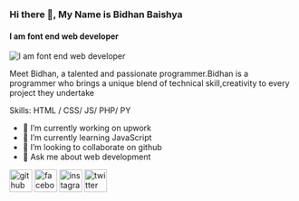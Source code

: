 ### Hi there 👋, My Name is Bidhan Baishya
#### I am font end web developer 
![I am font end web developer ](https://yt3.googleusercontent.com/05QV3XSK3jneYk-swSKKJ4yc0g59xqn1ymio7oiWwEAhcwlM-9zN0DKWWwfMwxuR8NdKhfZa=w1707-fcrop64=1,00005a57ffffa5a8-k-c0xffffffff-no-nd-rj)

Meet Bidhan, a talented and passionate programmer.Bidhan is a programmer who brings a unique blend of technical skill,creativity to every project they undertake

Skills: HTML / CSS/ JS/ PHP/ PY

- 🔭 I’m currently working on upwork 
- 🌱 I’m currently learning JavaScript 
- 👯 I’m looking to collaborate on github 
- 💬 Ask me about web development 


[<img src='https://cdn.jsdelivr.net/npm/simple-icons@3.0.1/icons/github.svg' alt='github' height='40'>](https://github.com/https://github.com/Bidhan2q2q)  [<img src='https://cdn.jsdelivr.net/npm/simple-icons@3.0.1/icons/facebook.svg' alt='facebook' height='40'>](https://www.facebook.com/Mr.Bidhan420)  [<img src='https://cdn.jsdelivr.net/npm/simple-icons@3.0.1/icons/instagram.svg' alt='instagram' height='40'>](https://www.instagram.com/mr.bidhan420/)  [<img src='https://cdn.jsdelivr.net/npm/simple-icons@3.0.1/icons/twitter.svg' alt='twitter' height='40'>](https://twitter.com/@MrBidhan360)  

